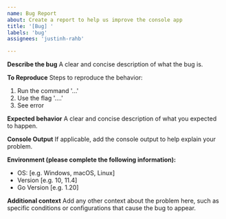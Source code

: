 ```yaml
---
name: Bug Report
about: Create a report to help us improve the console app
title: '[Bug] '
labels: 'bug'
assignees: 'justinh-rahb'

---
```


**Describe the bug**
A clear and concise description of what the bug is.

**To Reproduce**
Steps to reproduce the behavior:
1. Run the command '...'
2. Use the flag '....'
3. See error

**Expected behavior**
A clear and concise description of what you expected to happen.

**Console Output**
If applicable, add the console output to help explain your problem.

**Environment (please complete the following information):**
 - OS: [e.g. Windows, macOS, Linux]
 - Version [e.g. 10, 11.4]
 - Go Version [e.g. 1.20]

**Additional context**
Add any other context about the problem here, such as specific conditions or configurations that cause the bug to appear.
